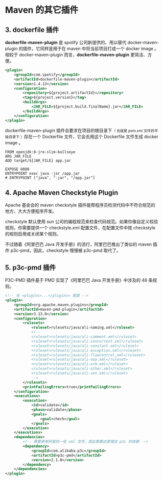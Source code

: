 # Maven 的其它插件




## 3. dockerfile 插件

**dockerfile-maven-plugin** 是 spotify 公司新提供的、用以替代 docker-maven-plugin 的插件，它同样是用于在 maven 中将当前项目打成一个 docker image 。 相较于 docker-maven-plugin 而言，**dockerfile-maven-plugin** 更简洁、方便。

```xml
<plugin>
    <groupId>com.spotify</groupId>
    <artifactId>dockerfile-maven-plugin</artifactId>
    <version>1.4.13</version>
    <configuration>
        <repository>${project.artifactId}</repository>
        <tag>${project.version}</tag>
        <buildArgs>
            <JAR_FILE>${project.build.finalName}.jar</JAR_FILE>
        </buildArgs>
    </configuration>
</plugin>
```

dockerfile-maven-plugin 插件会要求在项目的根目录下<small>（ 也就是 pom.xml 文件的平级目录下 ）</small>存在一个 Dockerfile 文件，它会去用这个 Dockerfile 文件生成 docker image 。

```text
FROM openjdk:8-jre-slim-bullseye
ARG JAR_FILE
ADD target/${JAR_FILE} app.jar

EXPOSE 8080
ENTRYPOINT exec java -jar /app.jar
# ENTRYPOINT ["java", "-jar", "/app.jar"]
```

## 4. Apache Maven Checkstyle Plugin

Apache 基金会的 maven checkstyle 插件能帮程序员检测代码中不符合规范的地方，大大方便程序开发。

checkstyle 默认使用 sun 公司的编程规范来检查代码规范。如果你像自定义校验规则，你需要提供一个 checkstyle.xml 配置文件，在配置文件中按 checkstyle 的规则启用或关闭某个规则。

不过随着《阿里巴巴 Java 开发手册》的流行，阿里巴巴推出了类似的 maven 插件 p3c-pmd，因此，checkstyle 慢慢被 p3c-pmd 取代了。


## 5. p3c-pmd 插件

P3C-PMD 插件基于 PMD 实现了《阿里巴巴 Java 开发手册》中涉及的 48 条规则。

```xml
<!-- 在 <plugins>...</plugins> 里面 -->
<plugin>
    <groupId>org.apache.maven.plugins</groupId>
    <artifactId>maven-pmd-plugin</artifactId>
    <version>3.13.0</version>
    <configuration>
        <rulesets>
            <ruleset>rulesets/java/ali-naming.xml</ruleset>
            <!--
            <ruleset>rulesets/java/ali-comment.xml</ruleset>
            <ruleset>rulesets/java/ali-concurrent.xml</ruleset>
            <ruleset>rulesets/java/ali-constant.xml</ruleset>
            <ruleset>rulesets/java/ali-exception.xml</ruleset>
            <ruleset>rulesets/java/ali-flowcontrol.xml</ruleset>
            <ruleset>rulesets/java/ali-oop.xml</ruleset>
            <ruleset>rulesets/java/ali-orm.xml</ruleset>
            <ruleset>rulesets/java/ali-other.xml</ruleset>
            <ruleset>rulesets/java/ali-set.xml</ruleset>
            -->
        </rulesets>
        <printFailingErrors>true</printFailingErrors>
    </configuration>
    <executions>
        <execution>
            <id>validate</id>
            <phase>validate</phase>
            <goals>
                <goal>check</goal>
            </goals>
        </execution>
    </executions>
    <dependencies>
        <!-- 需要使用阿里的一些 xml 文件，因此需要这里增加 p3c 的依赖 -->
        <dependency>
            <groupId>com.alibaba.p3c</groupId>
            <artifactId>p3c-pmd</artifactId>
            <version>2.1.0</version>
        </dependency>
    </dependencies>
</plugin>
```





